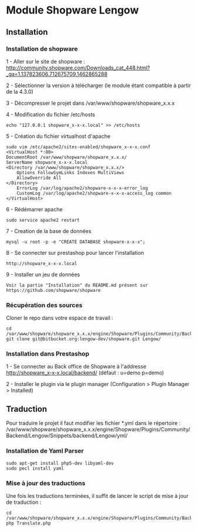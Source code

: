 # Module Shopware Lengow

## Installation ##

### Installation de shopware ###

1 - Aller sur le site de shopware : http://community.shopware.com/Downloads_cat_448.html?_ga=1.137823606.712675709.1462865288

2 - Sélectionner la version à télécharger (le module étant compatible à partir de la 4.3.0)

3 - Décompresser le projet dans /var/www/shopware/shopware_x.x.x

4 - Modification du fichier /etc/hosts

    echo "127.0.0.1 shopware_x-x-x.local" >> /etc/hosts

5 - Création du fichier virtualhost d'apache

    sudo vim /etc/apache2/sites-enabled/shopware_x-x-x.conf
    <VirtualHost *:80>
    DocumentRoot /var/www/shopware/shopware_x.x.x/
    ServerName shopware_x-x-x.local
    <Directory /var/www/shopware/shopware_x.x.x/>
        Options FollowSymLinks Indexes MultiViews
        AllowOverride All
    </Directory>
        ErrorLog /var/log/apache2/shopware-x-x-x-error_log
        CustomLog /var/log/apache2/shopware-x-x-x-access_log common
    </VirtualHost>
6 - Rédémarrer apache

    sudo service apache2 restart

7 - Creation de la base de données

    mysql -u root -p -e "CREATE DATABASE shopware-x-x-x";

8 - Se connecter sur prestashop pour lancer l'installation

    http://shopware_x-x-x.local

9 - Installer un jeu de données

    Voir la partie "Installation" du README.md présent sur https://github.com/shopware/shopware

### Récupération des sources ###

Cloner le repo dans votre espace de travail :

    cd /var/www/shopware/shopware_x.x.x/engine/Shopware/Plugins/Community/Backend/
    git clone git@bitbucket.org:lengow-dev/shopware.git Lengow/

### Installation dans Prestashop ###

1 - Se connecter au Back office de Shopware à l'addresse http://shopware_x-x-x.local/backend/ (défaut : u=demo p=demo)

2 - Installer le plugin via le plugin manager (Configuration > Plugin Manager > Installed)

## Traduction ##

Pour traduire le projet il faut modifier les fichier *.yml dans le répertoire :
/var/www/shopware/shopware_x.x.x/engine/Shopware/Plugins/Community/Backend/Lengow/Snippets/backend/Lengow/yml/

### Installation de Yaml Parser ###

    sudo apt-get install php5-dev libyaml-dev
    sudo pecl install yaml

### Mise à jour des traductions ###

Une fois les traductions terminées, il suffit de lancer le script de mise à jour de traduction :

    cd /var/www/shopware/shopware_x.x.x/engine/Shopware/Plugins/Community/Backend/Lengow/Tools/
    php Translate.php